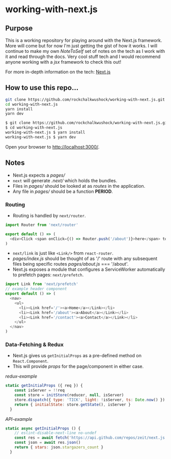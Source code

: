 # working-with-next.js

## Purpose

This is a working repository for playing around with the Next.js framework. More will come but for now I'm just getting the gist of how it works. I will continue to make my own _NoteToSelf_ set of notes on the tech as I work with it and read through the docs. Very cool stuff tech and I would recommend anyone working with a _jsx_ framework to check this out!

For more in-depth information on the tech: [Next.js](https://github.com/zeit/next.js)

## How to use this repo...

```bash
git clone https://github.com/rockchalkwushock/working-with-next.js.git
cd working-with-next.js
yarn install
yarn dev

$ git clone https://github.com/rockchalkwushock/working-with-next.js.git
$ cd working-with-next.js
working-with-next.js $ yarn install
working-with-next.js $ yarn dev
```

Open your browser to [http://localhost:3000/](http://localhost:3000/).

## Notes

- Next.js expects a _pages/_
- `next` will generate _.next/_ which holds the bundles.
- Files in _pages/_ should be looked at as _routes_ in the application.
- Any file in _pages/_ should be a function **PERIOD**.

### Routing
- Routing is handled by `next/router`.
```javascript
import Router from 'next/router'

export default () => (
  <div>Click <span onClick={() => Router.push('/about')}>here</span> to read more</div>
)
```
- `next/link` is just like `<Link/>` from `react-router`.
- _pages/index.js_ should be thought of as '/' route with any subsequent files being specific routes _pages/about.js_ === '/about'.
- Next.js exposes a module that configures a ServiceWorker automatically to prefetch pages: `next/prefetch`.
```javascript
import Link from 'next/prefetch'
// example header component
export default () => (
  <nav>
    <ul>
      <li><Link href='/'><a>Home</a></Link></li>
      <li><Link href='/about'><a>About</a></Link></li>
      <li><Link href='/contact'><a>Contact</a></Link></li>
    </ul>
  </nav>
)
```
### Data-Fetching & Redux
- Next.js gives us `getInitialProps` as a pre-defined method on `React.Component`.
- This will provide _props_ for the page/component in either case.

_redux-example_
```javascript
static getInitialProps ({ req }) {
    const isServer = !!req
    const store = initStore(reducer, null, isServer)
    store.dispatch({ type: 'TICK', light: !isServer, ts: Date.now() })
    return { initialState: store.getState(), isServer }
  }
```

_API-example_
```javascript
static async getInitialProps () {
    // eslint-disable-next-line no-undef
    const res = await fetch('https://api.github.com/repos/zeit/next.js')
    const json = await res.json()
    return { stars: json.stargazers_count }
  }
```
